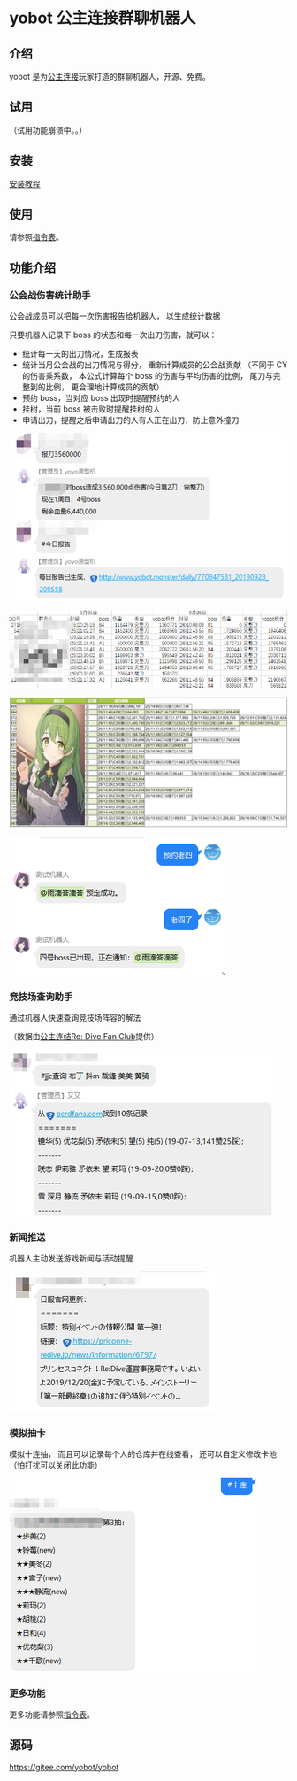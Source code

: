 # yobot 公主连接群聊机器人

## 介绍

yobot 是为[公主连接](https://game.bilibili.com/pcr/)玩家打造的群聊机器人，开源、免费。

## 试用

（试用功能崩溃中。。）

## 安装

[安装教程](/install/)

## 使用

请参照[指令表](/features.md)。

## 功能介绍

### 公会战伤害统计助手

公会战成员可以把每一次伤害报告给机器人，
以生成统计数据

只要机器人记录下 boss 的状态和每一次出刀伤害，就可以：

- 统计每一天的出刀情况，生成报表
- 统计当月公会战的出刀情况与得分，
重新计算成员的公会战贡献
（不同于 CY 的伤害乘系数，
本公式计算每个 boss 的伤害与平均伤害的比例，
尾刀与完整到的比例，
更合理地计算成员的贡献）
- 预约 boss，当对应 boss 出现时提醒预约的人
- 挂树，当前 boss 被击败时提醒挂树的人
- 申请出刀，提醒之后申请出刀的人有人正在出刀，防止意外撞刀

![统计成员伤害](./imgs/u1rouD.png)

![生成统计报表](./imgs/u1rTDe.png)

![每日出刀情况](./imgs/utk0Gq.png)

![预约boss](./imgs/Kf2QPK.png)

### 竞技场查询助手

通过机器人快速查询竞技场阵容的解法

（数据由[公主连结Re: Dive Fan Club](https://pcrdfans.com/)提供）

![竞技场查询](./imgs/KfRDFx.jpg)

### 新闻推送

机器人主动发送游戏新闻与活动提醒

![游戏活动提醒](./imgs/5bd8d1f5ac68ffde.jpg)

### 模拟抽卡

模拟十连抽，
而且可以记录每个人的仓库并在线查看，
还可以自定义修改卡池
（怕打扰可以关闭此功能）

![模拟抽卡](./imgs/u4OLHH.png)

### 更多功能

更多功能请参照[指令表](/features/)。

## 源码

<https://gitee.com/yobot/yobot>
